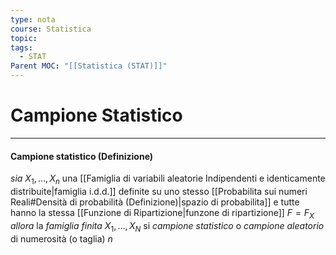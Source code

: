 ```yaml
---
type: nota
course: Statistica
topic: 
tags:
  - STAT
Parent MOC: "[[Statistica (STAT)]]"
---
```

# Campione Statistico
---
#### Campione statistico (Definizione)
_sia_ $X_{1},\dots, X_{n}$ una [[Famiglia di variabili aleatorie Indipendenti e identicamente distribuite|famiglia i.d.d.]]  definite su uno stesso [[Probabilita sui numeri Reali#Densità di probabilità (Definizione)|spazio di probabilita]] e tutte hanno la stessa [[Funzione di Ripartizione|funzone di ripartizione]] $F=F_{X}$ 
_allora_ la _famiglia finita_ $X_{1},\dots, X_{N}$ si _campione statistico_ o _campione aleatorio_ di numerosità (o taglia) $n$ 